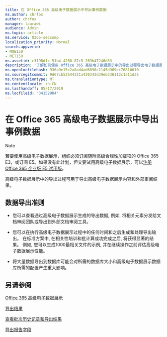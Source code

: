 ```yaml
---
title: 在 Office 365 高级电子数据展示中导出事例数据
ms.author: chrfox
author: chrfox
manager: laurawi
audience: Admin
ms.topic: article
ms.service: O365-seccomp
localization_priority: Normal
search.appverid:
- MOE150
- MET150
ms.assetid: c3198d1c-51b4-4280-87c5-269b47246d33
description: '了解如何使用 Office 365 高级电子数据展示中的导出过程导出电子数据展示事例数据和要查看的结果的指南。  '
ms.openlocfilehash: 936a9e15c2a8ad4ad6698c1145d969ec76810010
ms.sourcegitcommit: 9d67cb52544321a430343d39eb336112c1a11d35
ms.translationtype: MT
ms.contentlocale: zh-CN
ms.lasthandoff: 05/17/2019
ms.locfileid: "34152904"
---
```

# <a name="export-case-data-in-office-365-advanced-ediscovery"></a>在 Office 365 高级电子数据展示中导出事例数据

> [!NOTE]
> 若要使用高级电子数据展示，组织必须订阅随附高级合规性加载项的 Office 365 E3，或订阅 E5。如果没有此计划，但又要试用高级电子数据展示，可以[注册 Office 365 企业版 E5 试用版](https://go.microsoft.com/fwlink/p/?LinkID=698279)。 
  
高级电子数据展示中的导出过程可用于导出高级电子数据展示内容和外部审阅结果。 
  
## <a name="guidelines-for-exporting-data"></a>数据导出准则

- 您可以查看通过高级电子数据展示生成的导出数据, 例如, 将相关元素分发给文档审阅团队或导出到外部文档审阅工具。
    
- 您可以在执行高级电子数据展示过程中的任何时间和之后生成和处理导出输出。 在标准方案中, 在相关性培训和批计算成功完成之后, 将获得显著的结果。 例如, 您可以生成1000最相关文件的示例, 并在继续操作之前评估高级电子数据展示性能。
    
- 将大量数据导出到数据库可能会对所需的数据库大小和高级电子数据展示数据库所需的配置产生重大影响。
    
## <a name="see-also"></a>另请参阅

[Office 365 高级电子数据展示](office-365-advanced-ediscovery.md)
  
[导出结果](export-results-in-advanced-ediscovery.md)
  
[查看批次历史记录和导出结果](view-batch-history-and-export-past-results.md)

[导出报告字段](export-report-fields-in-advanced-ediscovery.md)

